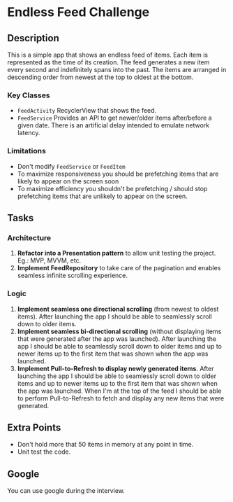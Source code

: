 #  Endless Feed Challenge

## Description

This is a simple app that shows an endless feed of items. Each item is represented as the time of its creation. The feed generates a new item every second and indefinitely spans into the past. The items are arranged in descending order from newest at the top to oldest at the bottom.

### Key Classes

  - `FeedActivity` RecyclerView that shows the feed.
  - `FeedService` Provides an API to get newer/older items after/before a given date. There is an artificial delay intended to emulate network latency.

### Limitations
  - Don't modify `FeedService` or `FeedItem`
  - To maximize responsiveness you should be prefetching items that are likely to appear on the screen soon
  - To maximize efficiency you shouldn't be prefetching / should stop prefetching items that are unlikely to appear on the screen.
    
## Tasks

### Architecture
1. **Refactor into a Presentation pattern** to allow unit testing the project. Eg.: MVP, MVVM, etc.
2. **Implement FeedRepository** to take care of the pagination and enables seamless infinite scrolling experience.

### Logic
1. **Implement seamless one directional scrolling** (from newest to oldest items). After launching the app I should be able to seamlessly scroll down to older items.
2. **Implement seamless bi-directional scrolling** (without displaying items that were generated after the app was launched). After launching the app I should be able to seamlessly scroll down to older items and up to newer items up to the first item that was shown when the app was launched.
3. **Implement Pull-to-Refresh to display newly generated items**. After launching the app I should be able to seamlessly scroll down to older items and up to newer items up to the first item that was shown when the app was launched. When I'm at the top of the feed I should be able to perform Pull-to-Refresh to fetch and display any new items that were generated.

## Extra Points
- Don't hold more that 50 items in memory at any point in time.
- Unit test the code.
  
## Google
You can use google during the interview. 
